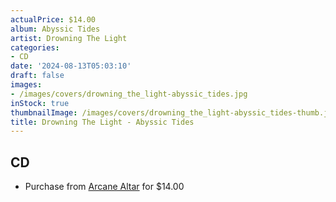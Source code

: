 ```yaml
---
actualPrice: $14.00
album: Abyssic Tides
artist: Drowning The Light
categories:
- CD
date: '2024-08-13T05:03:10'
draft: false
images:
- /images/covers/drowning_the_light-abyssic_tides.jpg
inStock: true
thumbnailImage: /images/covers/drowning_the_light-abyssic_tides-thumb.jpg
title: Drowning The Light - Abyssic Tides
---
```


## CD
* Purchase from [Arcane Altar](https://arcanealtar.bigcartel.com/product/drowning-the-light-abyssic-tides-cd) for $14.00
